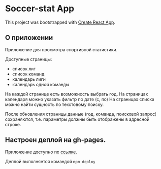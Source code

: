 # Soccer-stat App

This project was bootstrapped with [Create React App](https://github.com/facebook/create-react-app).

## О приложении

Приложение для просмотра спортивной статистики. 

Доступные страницы:
- список лиг
- список команд
- календарь лиги
- календарь одной команды

На каждой странице есть возможность выбрать год. На страницах календаря можно указать фильтр по дате (с, по) На страницах списка можно найти сущность по текстовому поиску.

После обновления страницы данные (год, команда, поисковой запрос)  сохраняются, т.е. параметры должны быть отображены в адресной строке.

## Настроен деплой на gh-pages. 
Приложение доступно по [ссылке](https://kid-guru.github.io/soccer-stat).

Деплой выполняется командой `npm deploy`
